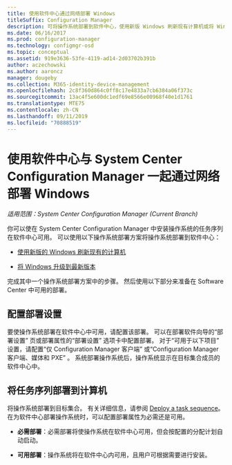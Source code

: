 ```yaml
---
title: 使用软件中心通过网络部署 Windows
titleSuffix: Configuration Manager
description: 可将操作系统部署到软件中心，使用新版 Windows 刷新现有计算机或将 Windows 升级到最新版本。
ms.date: 06/16/2017
ms.prod: configuration-manager
ms.technology: configmgr-osd
ms.topic: conceptual
ms.assetid: 919e3636-53fe-4119-ad14-2d03702b391b
author: aczechowski
ms.author: aaroncz
manager: dougeby
ms.collection: M365-identity-device-management
ms.openlocfilehash: 2c8f360d864c0ff8c17e4833a7cb6384a06f373c
ms.sourcegitcommit: 13ac4f5e600dc1edf69e8566e00968f40e1d1761
ms.translationtype: MTE75
ms.contentlocale: zh-CN
ms.lasthandoff: 09/11/2019
ms.locfileid: "70888519"
---
```

# <a name="use-software-center-to-deploy-windows-over-the-network-with-system-center-configuration-manager"></a>使用软件中心与 System Center Configuration Manager 一起通过网络部署 Windows

*适用范围：System Center Configuration Manager (Current Branch)*

你可以使在 System Center Configuration Manager 中安装操作系统的任务序列在软件中心可用。 可以使用以下操作系统部署方案将操作系统部署到软件中心：

-   [使用新版的 Windows 刷新现有的计算机](refresh-an-existing-computer-with-a-new-version-of-windows.md)

-   [将 Windows 升级到最新版本](upgrade-windows-to-the-latest-version.md)

完成其中一个操作系统部署方案中的步骤。 然后使用以下部分来准备在 Software Center 中可用的部署。

## <a name="configure-deployment-settings"></a>配置部署设置  
要使操作系统部署在软件中心中可用，请配置该部署。 可以在部署软件向导的“部署设置”  页或部署属性的“部署设置”  选项卡中配置部署。 对于“可用于以下项目”  设置，请配置“仅 Configuration Manager 客户端”  或“Configuration Manager 客户端、媒体和 PXE”  。 系统部署操作系统后，操作系统显示在目标集合成员的软件中心中。

##  <a name="BKMK_Deploy"></a> 将任务序列部署到计算机  
将操作系统部署到目标集合。 有关详细信息，请参阅 [Deploy a task sequence](/sccm/osd/deploy-use/deploy-a-task-sequence)。 在为软件中心部署操作系统时，可以配置部署属性为必需还是可用。

-   **必需部署**：必需部署将使操作系统在软件中心可用，但会按配置的分配计划自动启动。

-   **可用部署**：操作系统将在软件中心内可用，且用户可根据需要进行安装。
